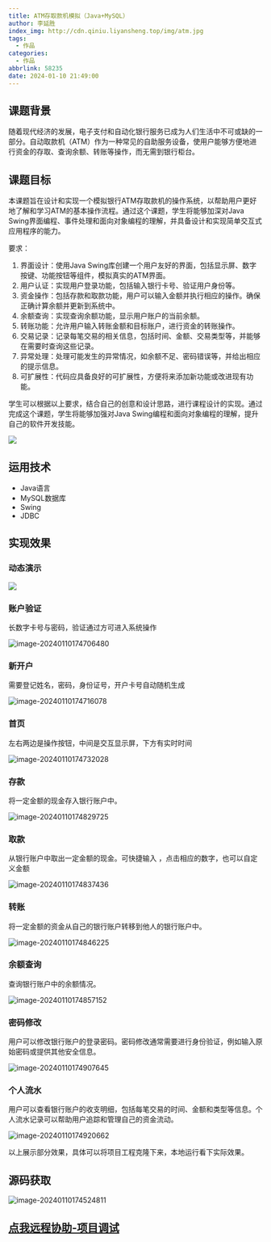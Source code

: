 ```yaml
---
title: ATM存取款机模拟（Java+MySQL）
author: 李延胜
index_img: http://cdn.qiniu.liyansheng.top/img/atm.jpg
tags:
  - 作品
categories:
  - 作品
abbrlink: 58235
date: 2024-01-10 21:49:00
---
```

## 课题背景

随着现代经济的发展，电子支付和自动化银行服务已成为人们生活中不可或缺的一部分。自动取款机（ATM）作为一种常见的自助服务设备，使用户能够方便地进行资金的存取、查询余额、转账等操作，而无需到银行柜台。

## 课题目标

本课题旨在设计和实现一个模拟银行ATM存取款机的操作系统，以帮助用户更好地了解和学习ATM的基本操作流程。通过这个课题，学生将能够加深对Java Swing界面编程、事件处理和面向对象编程的理解，并具备设计和实现简单交互式应用程序的能力。

要求：

1. 界面设计：使用Java Swing库创建一个用户友好的界面，包括显示屏、数字按键、功能按钮等组件，模拟真实的ATM界面。
2. 用户认证：实现用户登录功能，包括输入银行卡号、验证用户身份等。
3. 资金操作：包括存款和取款功能，用户可以输入金额并执行相应的操作。确保正确计算余额并更新到系统中。
4. 余额查询：实现查询余额功能，显示用户账户的当前余额。
5. 转账功能：允许用户输入转账金额和目标账户，进行资金的转账操作。
6. 交易记录：记录每笔交易的相关信息，包括时间、金额、交易类型等，并能够在需要时查询这些记录。
7. 异常处理：处理可能发生的异常情况，如余额不足、密码错误等，并给出相应的提示信息。
8. 可扩展性：代码应具备良好的可扩展性，方便将来添加新功能或改进现有功能。

学生可以根据以上要求，结合自己的创意和设计思路，进行课程设计的实现。通过完成这个课题，学生将能够加强对Java Swing编程和面向对象编程的理解，提升自己的软件开发技能。

![](http://cdn.qiniu.liyansheng.top/typora/ad.jpg)

## 运用技术

- Java语言
- MySQL数据库
- Swing
- JDBC

## 实现效果

### 动态演示

![](http://cdn.qiniu.liyansheng.top/typora/GIF%202024-1-10%2017-59-20.gif)

### 账户验证

长数字卡号与密码，验证通过方可进入系统操作

![image-20240110174706480](http://cdn.qiniu.liyansheng.top/typora/image-20240110174706480.png)

### 新开户

需要登记姓名，密码，身份证号，开户卡号自动随机生成

![image-20240110174716078](http://cdn.qiniu.liyansheng.top/typora/image-20240110174716078.png)

### 首页

左右两边是操作按钮，中间是交互显示屏，下方有实时时间

![image-20240110174732028](http://cdn.qiniu.liyansheng.top/typora/image-20240110174732028.png)

### 存款

将一定金额的现金存入银行账户中。

![image-20240110174829725](http://cdn.qiniu.liyansheng.top/typora/image-20240110174829725.png)

### 取款

从银行账户中取出一定金额的现金。可快捷输入 ，点击相应的数字，也可以自定义金额

![image-20240110174837436](http://cdn.qiniu.liyansheng.top/typora/image-20240110174837436.png)

### 转账

将一定金额的资金从自己的银行账户转移到他人的银行账户中。

![image-20240110174846225](http://cdn.qiniu.liyansheng.top/typora/image-20240110174846225.png)

### 余额查询

查询银行账户中的余额情况。

![image-20240110174857152](http://cdn.qiniu.liyansheng.top/typora/image-20240110174857152.png)

### 密码修改

用户可以修改银行账户的登录密码。密码修改通常需要进行身份验证，例如输入原始密码或提供其他安全信息。

![image-20240110174907645](http://cdn.qiniu.liyansheng.top/typora/image-20240110174907645.png)

### 个人流水

用户可以查看银行账户的收支明细，包括每笔交易的时间、金额和类型等信息。个人流水记录可以帮助用户追踪和管理自己的资金流动。

![image-20240110174920662](http://cdn.qiniu.liyansheng.top/typora/image-20240110174920662.png)

以上展示部分效果，具体可以将项目工程克隆下来，本地运行看下实际效果。



## 源码获取

![image-20240110174524811](http://cdn.qiniu.liyansheng.top/typora/image-20240110174524811.png)



## [点我远程协助-项目调试](https://bbs.csdn.net/topics/615978314)